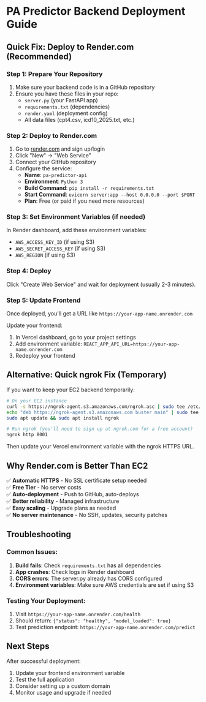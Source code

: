 # PA Predictor Backend Deployment Guide

## Quick Fix: Deploy to Render.com (Recommended)

### Step 1: Prepare Your Repository
1. Make sure your backend code is in a GitHub repository
2. Ensure you have these files in your repo:
   - `server.py` (your FastAPI app)
   - `requirements.txt` (dependencies)
   - `render.yaml` (deployment config)
   - All data files (cpt4.csv, icd10_2025.txt, etc.)

### Step 2: Deploy to Render.com
1. Go to [render.com](https://render.com) and sign up/login
2. Click "New" → "Web Service"
3. Connect your GitHub repository
4. Configure the service:
   - **Name**: `pa-predictor-api`
   - **Environment**: `Python 3`
   - **Build Command**: `pip install -r requirements.txt`
   - **Start Command**: `uvicorn server:app --host 0.0.0.0 --port $PORT`
   - **Plan**: Free (or paid if you need more resources)

### Step 3: Set Environment Variables (if needed)
In Render dashboard, add these environment variables:
- `AWS_ACCESS_KEY_ID` (if using S3)
- `AWS_SECRET_ACCESS_KEY` (if using S3)
- `AWS_REGION` (if using S3)

### Step 4: Deploy
Click "Create Web Service" and wait for deployment (usually 2-3 minutes).

### Step 5: Update Frontend
Once deployed, you'll get a URL like `https://your-app-name.onrender.com`

Update your frontend:
1. In Vercel dashboard, go to your project settings
2. Add environment variable: `REACT_APP_API_URL=https://your-app-name.onrender.com`
3. Redeploy your frontend

## Alternative: Quick ngrok Fix (Temporary)

If you want to keep your EC2 backend temporarily:

```bash
# On your EC2 instance
curl -s https://ngrok-agent.s3.amazonaws.com/ngrok.asc | sudo tee /etc/apt/trusted.gpg.d/ngrok.asc >/dev/null
echo "deb https://ngrok-agent.s3.amazonaws.com buster main" | sudo tee /etc/apt/sources.list.d/ngrok.list
sudo apt update && sudo apt install ngrok

# Run ngrok (you'll need to sign up at ngrok.com for a free account)
ngrok http 8001
```

Then update your Vercel environment variable with the ngrok HTTPS URL.

## Why Render.com is Better Than EC2

✅ **Automatic HTTPS** - No SSL certificate setup needed  
✅ **Free Tier** - No server costs  
✅ **Auto-deployment** - Push to GitHub, auto-deploys  
✅ **Better reliability** - Managed infrastructure  
✅ **Easy scaling** - Upgrade plans as needed  
✅ **No server maintenance** - No SSH, updates, security patches  

## Troubleshooting

### Common Issues:
1. **Build fails**: Check `requirements.txt` has all dependencies
2. **App crashes**: Check logs in Render dashboard
3. **CORS errors**: The server.py already has CORS configured
4. **Environment variables**: Make sure AWS credentials are set if using S3

### Testing Your Deployment:
1. Visit `https://your-app-name.onrender.com/health`
2. Should return: `{"status": "healthy", "model_loaded": true}`
3. Test prediction endpoint: `https://your-app-name.onrender.com/predict`

## Next Steps

After successful deployment:
1. Update your frontend environment variable
2. Test the full application
3. Consider setting up a custom domain
4. Monitor usage and upgrade if needed 